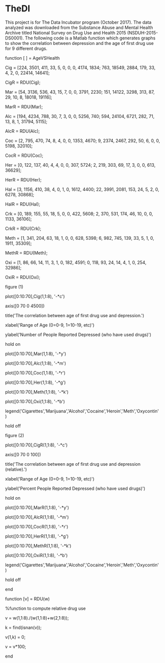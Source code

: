# TheDI
This project is for The Data Incubator program (October 2017). The data analyzed was downloaded from the Substance Abuse and Mental Health Archive titled National Survey on Drug Use and Health 2015 (NSDUH-2015-DS0001). The following code is a Matlab function which generates  graphs to show the correlation between depression and the age of first drug use for 9 different drugs.  

function [ ] = AgeVSHealth

Cig = [224, 3501, 411, 33, 5, 0, 0, 0, 4174, 1834; 763, 18549, 2884, 179, 33, 4, 2, 0, 22414, 14641];

CigR = RDU(Cig);

Mar = [54, 3136, 536, 43, 15, 7, 0, 0, 3791, 2230; 151, 14122, 3298, 313, 87, 29, 10, 8, 18018, 19116];  

MarR = RDU(Mar);

Alc = [194, 4234, 788, 30, 7, 3, 0, 0, 5256, 740; 594, 24104, 6721, 282, 71, 13, 8, 1, 31794, 5115];

AlcR = RDU(Alc);

Coc = [2, 795, 470, 74, 8, 4, 0, 0, 1353, 4670; 9, 2374, 2467, 292, 50, 6, 0, 0, 5198, 32010];

CocR = RDU(Coc);

Her = [0, 122, 137, 40, 4, 4, 0, 0, 307, 5724; 2, 219, 303, 69, 17, 3, 0, 0, 613, 36629];

HerR = RDU(Her);

Hal = [3, 1156, 410, 38, 4, 0, 1, 0, 1612, 4400; 22, 3991, 2081, 153, 24, 5, 2, 0, 6278, 30868]; 

HalR = RDU(Hal);

Crk = [0, 189, 155, 55, 18, 5, 0, 0, 422, 5608; 2, 370, 531, 174, 46, 10, 0, 0, 1133, 36106];

CrkR = RDU(Crk);

Meth = [1, 341, 204, 63, 18, 1, 0, 0, 628, 5398; 6, 982, 745, 139, 33, 5, 1, 0, 1911, 35309];

MethR = RDU(Meth);

Oxi = [1, 86, 66, 14, 11, 3, 1, 0, 182, 4591; 0, 118, 93, 24, 14, 4, 1, 0, 254, 32986];

OxiR = RDU(Oxi);

figure (1)

plot([0:10:70],Cig(1,1:8), '-*c')

axis([0 70 0  4500])

title('The correlation between age of first drug use and depression.')

xlabel('Range of Age (0=0-9, 1=10-19, etc)')

ylabel('Number of People Reported Depressed (who have used drugs)')

hold on

plot([0:10:70],Mar(1,1:8), '-*y')

plot([0:10:70],Alc(1,1:8), '-*m')

plot([0:10:70],Coc(1,1:8), '-*r')

plot([0:10:70],Her(1,1:8), '-*g')

plot([0:10:70],Meth(1,1:8), '-*k')

plot([0:10:70],Oxi(1,1:8), '-*b')

legend('Cigarettes','Marijuana','Alcohol','Cocaine','Heroin','Meth','Oxycontin')

hold off

figure (2)  

plot([0:10:70],CigR(1,1:8), '-*c')

axis([0 70 0  100])

title('The correlation between age of first drug use and depression (relative).')

xlabel('Range of Age (0=0-9, 1=10-19, etc)')

ylabel('Percent People Reported Depressed (who have used drugs)')

hold on

plot([0:10:70],MarR(1,1:8), '-*y')

plot([0:10:70],AlcR(1,1:8), '-*m')

plot([0:10:70],CocR(1,1:8), '-*r')

plot([0:10:70],HerR(1,1:8), '-*g')

plot([0:10:70],MethR(1,1:8), '-*k')

plot([0:10:70],OxiR(1,1:8), '-*b')

legend('Cigarettes','Marijuana','Alcohol','Cocaine','Heroin','Meth','Oxycontin')

hold off

end

function [v] = RDU(w)

%function to compute relative drug use

v = w(1,1:8)./(w(1,1:8)+w(2,1:8));

k = find(isnan(v));

v(1,k) = 0;

v = v*100;

end
